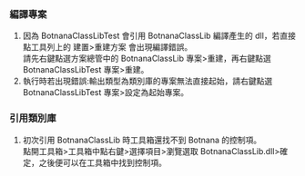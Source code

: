 ### 編譯專案
1. 因為 BotnanaClassLibTest 會引用 BotnanaClassLib 編譯產生的 dll，若直接點工具列上的 建置>重建方案 會出現編譯錯誤。  
   請先右鍵點選方案總管中的 BotnanaClassLib 專案>重建，再右鍵點選 BotnanaClassLibTest 專案>重建。
2. 執行時若出現錯誤:輸出類型為類別庫的專案無法直接起始，請右鍵點選 BotnanaClassLibTest 專案>設定為起始專案。

### 引用類別庫
1. 初次引用 BotnanaClassLib 時工具箱還找不到 Botnana 的控制項。  
   點開工具箱>工具箱中點右鍵>選擇項目>瀏覽選取 BotnanaClassLib.dll>確定，之後便可以在工具箱中找到控制項。